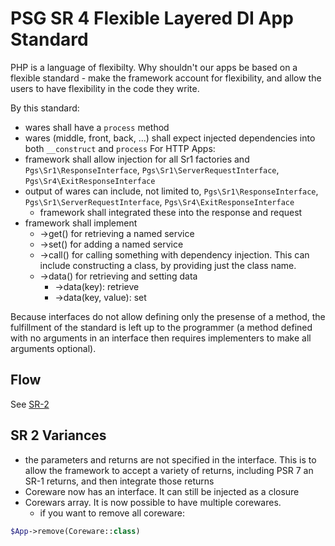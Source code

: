 # PSG SR 4 Flexible Layered DI App Standard
PHP is a language of flexibilty.  Why shouldn't our apps be based on a flexible standard - make the framework account for flexibility, and allow the users to have flexibility in the code they write.

By this standard:
-	wares shall have a `process` method
-	wares (middle, front, back, ...) shall expect injected dependencies into both `__construct` and `process`
For HTTP Apps:
-	framework shall allow injection for all Sr1 factories and  `Pgs\Sr1\ResponseInterface`, `Pgs\Sr1\ServerRequestInterface`, `Pgs\Sr4\ExitResponseInterface`
-	output of wares can include, not limited to, `Pgs\Sr1\ResponseInterface`, `Pgs\Sr1\ServerRequestInterface`, `Pgs\Sr4\ExitResponseInterface`
	-	framework shall integrated these into the response and request
-	framework shall implement
	-	->get() for retrieving a named service
	-	->set() for adding a named service
	-	->call() for calling something with dependency injection.  This can include constructing a class, by providing just the class name.
	-	->data() for retrieving and setting data
		-	->data(key): retrieve
		-	->data(key, value): set

Because interfaces do not allow defining only the presense of a method, the fulfillment of the standard is left up to the programmer (a method defined with no arguments in an interface then requires implementers to make all arguments optional).

## Flow
See [SR-2](https://github.com/PHP-SG/sr-2)

## SR 2 Variances
-	the parameters and returns are not specified in the interface.  This is to allow the framework to accept a variety of returns, including PSR 7 an SR-1 returns, and then integrate those returns
-	Coreware now has an interface.  It can still be injected as a closure
-	Corewars array.  It is now possible to have multiple corewares.
	-	if you want to remove all coreware:
```php
$App->remove(Coreware::class)
```
